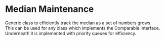 # Median Maintenance

Generic class to efficiently track the median as a set of numbers grows. This can be used for any class which implements the Comparable interface. Underneath it is implemented with priority queues for efficiency.
